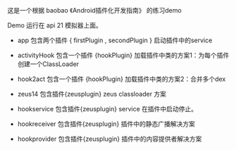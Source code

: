 这是一个根据 baobao 《Android插件化开发指南》 的练习demo

Demo 运行在 api 21 模拟器上面。


* app 包含两个插件 { firstPlugin , secondPlugin }
  启动插件中的service

* activityHook 包含一个插件 {hookPlugin}
    加载插件中类的方案1：为每个插件创建一个ClassLoader
* hook2act 包含一个插件 {hookPlugin}
     加载插件中类的方案2：合并多个dex

* zeus14 包含插件{zeusplugin} zeus classloader 方案

* hookservice 包含插件{zeusplugin}  service 在插件中启动停止。

* hookreceiver 包含插件{zeusplugin}  插件中的静态广播解决方案

* hookprovider 包含插件{zeusplugin}  插件中的内容提供者解决方案